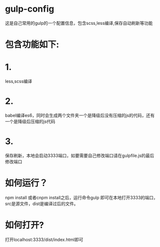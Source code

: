 # gulp-config
这是自己常用的gulp的一个配置信息，包含scss,less编译,保存自动刷新等功能

# 包含功能如下:
# 1.
less,scss编译
# 2.
babel编译es6，同时会生成两个文件夹一个是降级后没有压缩的js的代码，还有一个是降级后压缩的js代码
# 3.
保存刷新，本地会启动3333端口，如要需要自己修改端口请在gulpfile.js的最后修改端口

# 如何运行？
npm install 或者cnpm install之后，运行命令gulp 即可在本地打开3333的端口，src是源文件，dist是编译过后的文件。
# 如何打开?
打开localhost:3333/dist/index.html即可
